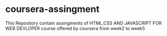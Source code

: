 # coursera-assingment
This Repository contain assingments of HTML,CSS AND JAVASCRIPT FOR WEB DEVLOPER  course offered by coursera from week2 to week5
